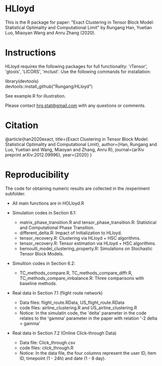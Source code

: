 # HLloyd
This is the R package for paper: "Exact Clustering in Tensor Block Model: Statistical Optimality and Computational Limit" by Rungang Han, Yuetian Luo, Miaoyan Wang and Anru Zhang (2020).

# Instructions
HLloyd requires the following packages for full functionality: 'rTensor', 'gtools', 'LICORS', 'mclust'. Use the following commands for installation:

library(devtools)  
devtools::install_github("Rungang/HLloyd")

See example.R for illustration.

Please contact hrg.stat@gmail.com with any questions or comments.

# Citation
@article{han2020exact,
  title={Exact Clustering in Tensor Block Model: Statistical Optimality and Computational Limit},
  author={Han, Rungang and Luo, Yuetian and Wang, Miaoyan and Zhang, Anru R},
  journal={arXiv preprint arXiv:2012.09996},
  year={2020}
}

# Reproducibility
The code for obtaining numeric results are collected in the /experiment subfolder.

- All main functions are in HOLloyd.R 

- Simulation codes in Section 6.1:
  - matrix_phase_transition.R and tensor_phase_transition.R: Statistical and Computational Phase Transition.
  - different_delta.R: Impact of Initialization to HLloyd.
  - tensor_recovery.R: Clustering via HLloyd + HSC algorithms.
  - tensor_recovery.R: Tensor estimation via HLloyd + HSC algorithms.
  - bernoulli_model_clustering_property.R: Simulations on Stochastic Tensor Block Models.

- Simultion codes in Section 6.2:
  - TC_methods_compare.R, TC_methods_compare_diffr.R, TC_methods_compare_imbalance.R: Three comparisons with baseline methods.

- Real data in Section 7.1 (flight route network)
  - Data files: flight_route.RData, US_flight_route.RData
  - code files: airline_clustering.R and US_airline_clustering.R
  - Notice: In the simulatin code, the 'delta' parameter in the code relates to the 'gamma' parameter in the paper with relation '-2 delta = gamma' 

- Real data in Section 7.2 (Online Click-through Data)
  - Data file: Click_through.csv
  - code files: click_through.R
  - Notice: In the data file, the four columns represent the user ID, item ID, timepoint (1 - 24h) and date (1 - 8 day).
